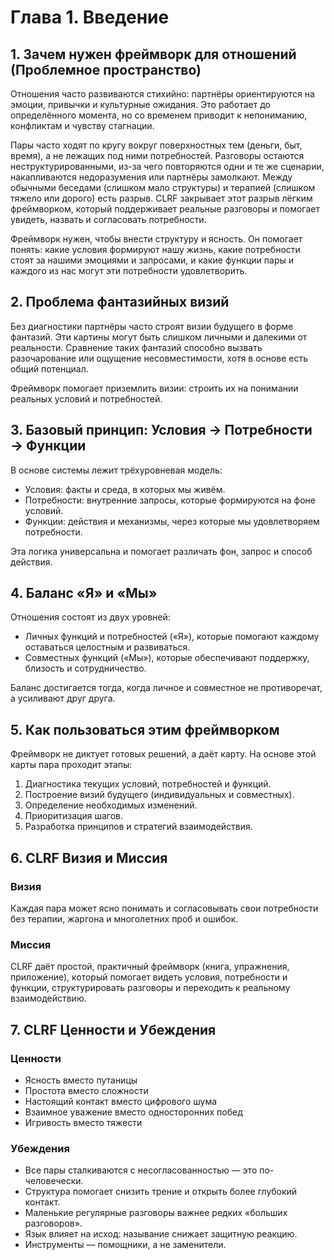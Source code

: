 <div style="page-break-before: always;"></div>

# Глава 1. Введение

## 1. Зачем нужен фреймворк для отношений (Проблемное пространство)

Отношения часто развиваются стихийно: партнёры ориентируются на эмоции, привычки и культурные ожидания. Это работает до определённого момента, но со временем приводит к непониманию, конфликтам и чувству стагнации.

Пары часто ходят по кругу вокруг поверхностных тем (деньги, быт, время), а не лежащих под ними потребностей. Разговоры остаются неструктурированными, из-за чего повторяются одни и те же сценарии, накапливаются недоразумения или партнёры замолкают. Между обычными беседами (слишком мало структуры) и терапией (слишком тяжело или дорого) есть разрыв. CLRF закрывает этот разрыв лёгким фреймворком, который поддерживает реальные разговоры и помогает увидеть, назвать и согласовать потребности.

Фреймворк нужен, чтобы внести структуру и ясность. Он помогает понять: какие условия формируют нашу жизнь, какие потребности стоят за нашими эмоциями и запросами, и какие функции пары и каждого из нас могут эти потребности удовлетворить.

## 2. Проблема фантазийных визий

Без диагностики партнёры часто строят визии будущего в форме фантазий. Эти картины могут быть слишком личными и далекими от реальности. Сравнение таких фантазий способно вызвать разочарование или ощущение несовместимости, хотя в основе есть общий потенциал.

Фреймворк помогает приземлить визии: строить их на понимании реальных условий и потребностей.

## 3. Базовый принцип: Условия → Потребности → Функции

В основе системы лежит трёхуровневая модель:

- Условия: факты и среда, в которых мы живём.
- Потребности: внутренние запросы, которые формируются на фоне условий.
- Функции: действия и механизмы, через которые мы удовлетворяем потребности.

Эта логика универсальна и помогает различать фон, запрос и способ действия.

## 4. Баланс «Я» и «Мы»

Отношения состоят из двух уровней:

- Личных функций и потребностей («Я»), которые помогают каждому оставаться целостным и развиваться.
- Совместных функций («Мы»), которые обеспечивают поддержку, близость и сотрудничество.

Баланс достигается тогда, когда личное и совместное не противоречат, а усиливают друг друга.

## 5. Как пользоваться этим фреймворком

Фреймворк не диктует готовых решений, а даёт карту. На основе этой карты пара проходит этапы:

1. Диагностика текущих условий, потребностей и функций.
2. Построение визий будущего (индивидуальных и совместных).
3. Определение необходимых изменений.
4. Приоритизация шагов.
5. Разработка принципов и стратегий взаимодействия.

## 6. CLRF Визия и Миссия

### Визия

Каждая пара может ясно понимать и согласовывать свои потребности без терапии, жаргона и многолетних проб и ошибок.

### Миссия

CLRF даёт простой, практичный фреймворк (книга, упражнения, приложение), который помогает видеть условия, потребности и функции, структурировать разговоры и переходить к реальному взаимодействию.

## 7. CLRF Ценности и Убеждения

### Ценности

- Ясность вместо путаницы
- Простота вместо сложности
- Настоящий контакт вместо цифрового шума
- Взаимное уважение вместо односторонних побед
- Игривость вместо тяжести

### Убеждения

- Все пары сталкиваются с несогласованностью — это по-человечески.
- Структура помогает снизить трение и открыть более глубокий контакт.
- Маленькие регулярные разговоры важнее редких «больших разговоров».
- Язык влияет на исход: называние снижает защитную реакцию.
- Инструменты — помощники, а не заменители.
